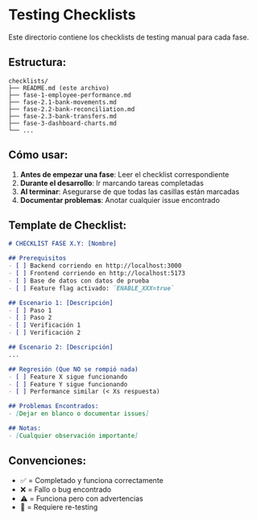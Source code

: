 # Testing Checklists

Este directorio contiene los checklists de testing manual para cada fase.

## Estructura:

```
checklists/
├── README.md (este archivo)
├── fase-1-employee-performance.md
├── fase-2.1-bank-movements.md
├── fase-2.2-bank-reconciliation.md
├── fase-2.3-bank-transfers.md
├── fase-3-dashboard-charts.md
└── ...
```

## Cómo usar:

1. **Antes de empezar una fase**: Leer el checklist correspondiente
2. **Durante el desarrollo**: Ir marcando tareas completadas
3. **Al terminar**: Asegurarse de que todas las casillas están marcadas
4. **Documentar problemas**: Anotar cualquier issue encontrado

## Template de Checklist:

```markdown
# CHECKLIST FASE X.Y: [Nombre]

## Prerequisitos
- [ ] Backend corriendo en http://localhost:3000
- [ ] Frontend corriendo en http://localhost:5173
- [ ] Base de datos con datos de prueba
- [ ] Feature flag activado: `ENABLE_XXX=true`

## Escenario 1: [Descripción]
- [ ] Paso 1
- [ ] Paso 2
- [ ] Verificación 1
- [ ] Verificación 2

## Escenario 2: [Descripción]
...

## Regresión (Que NO se rompió nada)
- [ ] Feature X sigue funcionando
- [ ] Feature Y sigue funcionando
- [ ] Performance similar (< Xs respuesta)

## Problemas Encontrados:
- [Dejar en blanco o documentar issues]

## Notas:
- [Cualquier observación importante]
```

## Convenciones:

- ✅ = Completado y funciona correctamente
- ❌ = Fallo o bug encontrado
- ⚠️ = Funciona pero con advertencias
- 🔄 = Requiere re-testing
